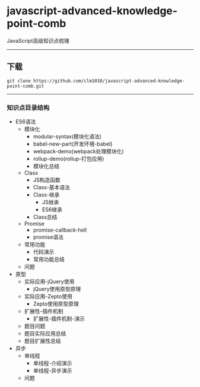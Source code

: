 # javascript-advanced-knowledge-point-comb
JavaScript高级知识点梳理

****

## 下载
```shell
git clone https://github.com/clm1010/javascript-advanced-knowledge-point-comb.git
```

****

### 知识点目录结构
  * ES6语法
    * 模块化
      * modular-syntax(模块化语法)
      * babel-new-part(开发环境-babel)
      * webpack-demo(webpack处理模块化)
      * rollup-demo(rollup-打包应用)
      * 模块化总结
    * Class
      * JS构造函数
      * Class-基本语法
      * Class-继承
        * JS继承
        * ES6继承
      * Class总结
    * Promise
      * promise-callback-hell
      * promise语法
    * 常用功能
      * 代码演示
      * 常用功能总结
    * 问题
  * 原型
    * 实际应用-jQuery使用
      * jQuery使用原型原理
    * 实际应用-Zepto使用
      * Zepto使用原型原理
    * 扩展性-插件机制
      * 扩展性-插件机制-演示
    * 题目问题
    * 题目实际应用总结
    * 题目扩展性总结
  * 异步
    * 单线程
      * 单线程-介绍演示
      * 单线程-异步演示
    * 问题
